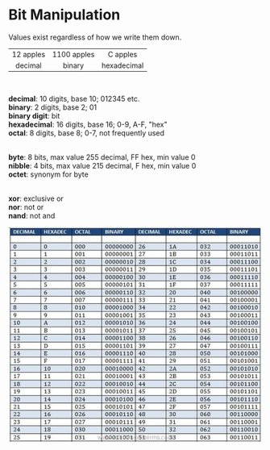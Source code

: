 
# Bit Manipulation

Values exist regardless of how we write them down.

|           |             |             |
|:---------:|:-----------:|:-----------:|
| 12 apples | 1100 apples |  C apples   |
|  decimal  |   binary    | hexadecimal |
<br>

**decimal**:  10 digits, base 10; 012345 etc.<br>
**binary**:  2 digits, base 2; 01<br>
    **binary digit**:  bit<br>
**hexadecimal**:  16 digits, base 16; 0-9, A-F, "hex"<br>
**octal**:  8 digits, base 8; 0-7, not frequently used<br>
<br>

**byte**:  8 bits, max value 255 decimal, FF hex, min value 0<br>
**nibble**:  4 bits, max value 215 decimal, F hex, min value 0<br>
**octet**:  synonym for byte<br>
<br>

**xor**:  exclusive or<br>
**nor**:  not or<br>
**nand**:  not and<br>

![bit manipulation conversion chart](bit-manipulation-conversion.jpg)
